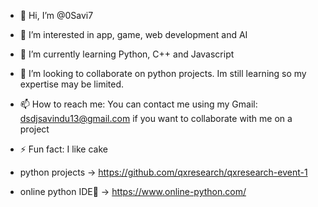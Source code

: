 - 👋 Hi, I’m @0Savi7
- 👀 I’m interested in app, game, web development and AI
- 🌱 I’m currently learning Python, C++ and Javascript
- 💞️ I’m looking to collaborate on python projects. Im still learning so my expertise may be limited.
- 📫 How to reach me: You can contact me using my Gmail: dsdjsavindu13@gmail.com if you want to collaborate with me on a project
- ⚡ Fun fact: I like cake

- python projects -> https://github.com/qxresearch/qxresearch-event-1
- online python IDE🐍 -> https://www.online-python.com/

<!---
0Savi7/0Savi7 is a ✨ special ✨ repository because its `README.md` (this file) appears on your GitHub profile.
You can click the Preview link to take a look at your changes.
--->
